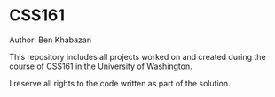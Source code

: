 # CSS161
Author: Ben Khabazan

This repository includes all projects worked on and created during the course of CSS161 in the University of Washington. 

I reserve all rights to the code written as part of the solution.
